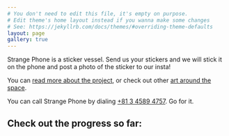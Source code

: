 ```yaml
---
# You don't need to edit this file, it's empty on purpose.
# Edit theme's home layout instead if you wanna make some changes
# See: https://jekyllrb.com/docs/themes/#overriding-theme-defaults
layout: page
gallery: true
---
```


Strange Phone is a sticker vessel. Send us your stickers and we will stick it on the phone and post a photo of the sticker to our insta! 

You can [read more about the project](/about/), or check out other [art around the space](/art).

You can call Strange Phone by dialing [+81 3 4589 4757](tel:+81345894757). Go for it. 

## Check out the progress so far: 